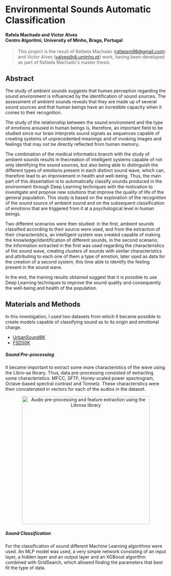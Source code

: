 # Environmental Sounds Automatic Classification
#### Rafela Machado and Victor Alves <br /> Centro Algoritmi, University of Minho, Braga, Portugal

> This project is the result of Rafaela Machado (rafapsm98@gmail.com) and Victor Alves (valves@di.uminho.pt) work, having been developed as part of Rafaela Machado's master thesis.

## Abstract

The study of ambient sounds suggests that human perception regarding the sound environment is influenced by the identification of sound sources. The assessment of ambient sounds reveals that they are made up of several sound sources and that human beings have an incredible capacity when it comes to their recognition.

The study of the relationship between the sound environment and the type of emotions aroused in human beings is, therefore, an important field to be studied since our brain interprets sound signals as sequences capable of creating systems of unprecedented meanings and of invoking images and feelings that may not be directly reflected from human memory.

The combination of the medical informatics branch with the study of ambient sounds results in thecreation of intelligent systems capable of not only identifying the sound sources, but also being able to distinguish the different types of emotions present in each distinct sound wave, which can, therefore lead to an improvement in health and well-being. Thus, the main part of this dissertation is to automatically classify sounds produced in the environment through Deep Learning techniques with the motivation to investigate and propose new solutions that improve the quality of life of the general population. This study is based on the exploration of the recognition of the sound source of ambient sound and on the subsequent classification of emotions that
are triggered from it at a psychological level in human beings.

Two different scenarios were then studied: in the first, ambient sounds classified according to their source were used, and from the extraction of their characteristics, an intelligent system was created capable of making the knowledge/identification of different sounds, in the second scenario, the information extracted in the first was used regarding the characteristics of the sound wave, creating clusters of sounds with similar characteristics and attributing to each one of them a type of emotion, later used as data for the creation of a second system, this time able to identify the feeling present in the sound wave.

In the end, the training results obtained suggest that it is possible to use Deep Learning techniques to improve the sound quality and consequently the well-being and health of the population.

## Materials and Methods

In this investigation, I used two datasets from which it became possible to create models capable of classifying sound as to its origin and emotional charge.

- [UrbanSound8K](https://urbansounddataset.weebly.com/urbansound8k.html)
- [FSD50K](https://annotator.freesound.org/fsd/release/FSD50K/)

##### Sound Pre-processing

It became important to extract some more characteristics of the wave using the Libro-sa library. Thus, data pre-processing consisted of extracting some characteristics: MFCC, SFTF, Honey-scaled power spectrogram, Octave-based spectral contrast and Tonnetz. These characteristics were then concatenated in vectors for each of the audios in the dataset. 

<p align="center">
  <img src="https://user-images.githubusercontent.com/55671650/146695383-b2489682-b399-48c6-b2fa-9c003c5df73b.png" width="400" title="Audio pre-processing and feature extraction using the Librosa library">
</p>

##### Sound Classification

For the classification of sound different Machine Learning algorithms were used. An MLP model was used, a very simple network consisting of an input layer, a hidden layer and an output layer and an XGBoost algorithm combined with GridSearch, which allowed finding the parameters that best fit the type of data.
